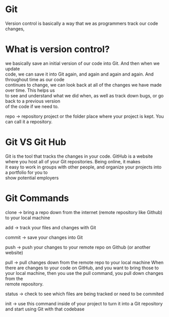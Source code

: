 Git 
====
Version control is  basically a way that we as programmers track our code changes,

What is version control?
================
 we basically save an initial version  of our code into Git. And then when we update  
code, we can save it into Git again, and again and  again and again. And throughout time as our code  
continues to change, we can look back at all of  the changes we have made over time. This helps us  
to see and understand what we did when, as well as  track down bugs, or go back to a previous version  
of the code if we need to.

repo -> repository
project or the folder place where your project  is kept. You can call it a repository.

Git VS Git Hub
===========
 Git  is the tool that tracks the changes in your code.
GitHub is a website where you host all  of your Git repositories. Being online, it makes  
it easy to work in groups with other people, and  organize your projects into a portfolio for you to  
show potential employers

Git Commands 
=============
clone -> bring a repo down from the internet (remote repository like Github) to your local machine

add -> track your files and changes with Git

commit -> save your changes into Git

push -> push your changes to your remote repo on Github (or another website)

pull -> pull changes down from the remote repo to your local machine
When there  are changes to your code on GitHub, and you want to bring those to your local machine, then you use  the pull command, you pull down changes from the  
remote repository.

status -> check to see which files are being tracked or need to be commited

init -> use this command inside of your project to turn it into a Git repository and start using Git with that codebase
